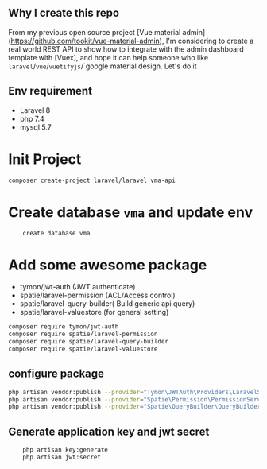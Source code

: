 ## Why I create this repo

From my previous open source project [Vue material admin] (https://github.com/tookit/vue-material-admin), I'm considering to create a real world REST API
to show how to integrate with the admin dashboard template with [Vuex], and hope it can help someone who like `laravel`/`vue`/`vuetifyjs`/`google material design. Let's do it

## Env requirement
- Laravel 8
- php 7.4
- mysql 5.7


# Init Project

``` bash
composer create-project laravel/laravel vma-api

```

# Create database `vma` and update env
```
    create database vma
```

# Add some awesome package 

- tymon/jwt-auth (JWT authenticate)
- spatie/laravel-permission (ACL/Access control)
- spatie/laravel-query-builder( Build generic api query)
- spatie/laravel-valuestore (for general setting)

``` bash
composer require tymon/jwt-auth
composer require spatie/laravel-permission
composer require spatie/laravel-query-builder
composer require spatie/laravel-valuestore

```

## configure package

```bash
php artisan vendor:publish --provider="Tymon\JWTAuth\Providers\LaravelServiceProvider"
php artisan vendor:publish --provider="Spatie\Permission\PermissionServiceProvider"
php artisan vendor:publish --provider="Spatie\QueryBuilder\QueryBuilderServiceProvider"

```

## Generate application key and jwt secret

```bash
    php artisan key:generate
    php artisan jwt:secret
```
